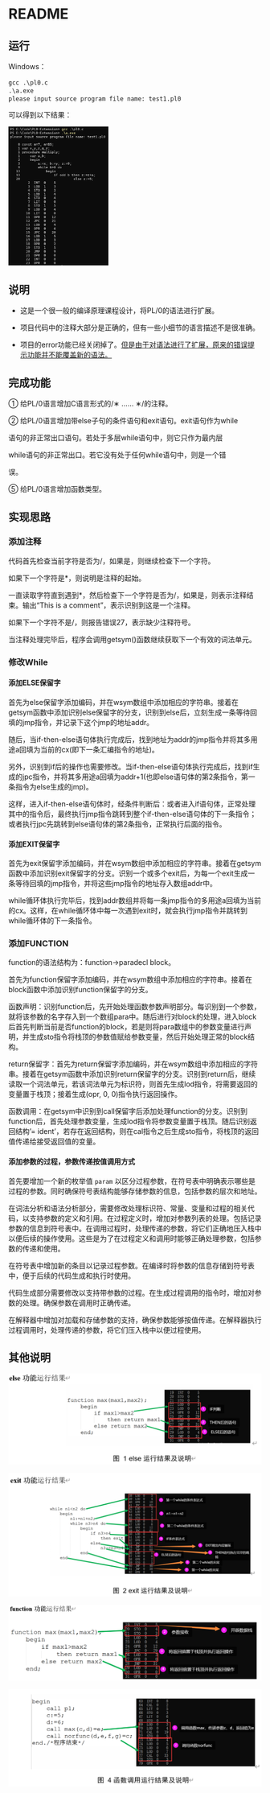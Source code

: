 # README

## 运行

Windows：

```shell
gcc .\pl0.c
.\a.exe
please input source program file name: test1.pl0
```

可以得到以下结果：

<img src="./README.assets/image-20250317223941837.png" alt="image-20250317223941837" style="zoom:33%;" />



## 说明

- 这是一个很一般的编译原理课程设计，将PL/0的语法进行扩展。

- 项目代码中的注释大部分是正确的，但有一些小细节的语言描述不是很准确。

- 项目的error功能已经关闭掉了。<u>但是由于对语法进行了扩展，原来的错误提示功能并不能覆盖新的语法。</u>


## 完成功能

① 给PL/0语言增加C语言形式的/∗ …… ∗/的注释。 

② 给PL/0语言增加带else子句的条件语句和exit语句。exit语句作为while

语句的非正常出口语句。若处于多层while语句中，则它只作为最内层

while语句的非正常出口。若它没有处于任何while语句中，则是一个错

误。 

⑤ 给PL/0语言增加函数类型。

## 实现思路

### 添加注释

代码首先检查当前字符是否为/，如果是，则继续检查下一个字符。

如果下一个字符是*，则说明是注释的起始。

一直读取字符直到遇到*，然后检查下一个字符是否为/，如果是，则表示注释结束。输出“This is a comment”，表示识别到这是一个注释。

如果下一个字符不是/，则报告错误27，表示缺少注释符号。

当注释处理完毕后，程序会调用getsym()函数继续获取下一个有效的词法单元。

### 修改While

#### 添加ELSE保留字

首先为else保留字添加编码，并在wsym数组中添加相应的字符串。接着在getsym函数中添加识别else保留字的分支，识别到else后，立刻生成一条等待回填的jmp指令，并记录下这个jmp的地址addr。

随后，当if-then-else语句体执行完成后，找到地址为addr的jmp指令并将其多用途a回填为当前的cx(即下一条汇编指令的地址)。

另外，识别到if后的操作也需要修改。当if-then-else语句体执行完成后，找到if生成的jpc指令，并将其多用途a回填为addr+1(也即else语句体的第2条指令，第一条指令为else生成的jmp)。

这样，进入if-then-else语句体时，经条件判断后：或者进入if语句体，正常处理其中的指令后，最终执行jmp指令跳转到整个if-then-else语句体的下一条指令；或者执行jpc先跳转到else语句体的第2条指令，正常执行后面的指令。

#### 添加EXIT保留字

首先为exit保留字添加编码，并在wsym数组中添加相应的字符串。接着在getsym函数中添加识别exit保留字的分支。识别一个或多个exit后，为每一个exit生成一条等待回填的jmp指令，并将这些jmp指令的地址存入数组addr中。

while循环体执行完毕后，找到addr数组并将每一条jmp指令的多用途a回填为当前的cx。这样，在while循环体中每一次遇到exit时，就会执行jmp指令并跳转到while循环体的下一条指令。

### 添加FUNCTION

function的语法结构为：function->paradecl block。

首先为function保留字添加编码，并在wsym数组中添加相应的字符串。接着在block函数中添加识别function保留字的分支。

函数声明：识别function后，先开始处理函数参数声明部分。每识别到一个参数，就将该参数的名字存入到一个数组para中。随后进行对block的处理，进入block后首先判断当前是否function的block，若是则将para数组中的参数变量进行声明，并生成sto指令将栈顶的参数值赋给参数变量，然后开始处理正常的block结构。

return保留字：首先为return保留字添加编码，并在wsym数组中添加相应的字符串。接着在getsym函数中添加识别return保留字的分支。识别到return后，继续读取一个词法单元，若该词法单元为标识符，则首先生成lod指令，将需要返回的变量置于栈顶；接着生成(opr, 0, 0)指令执行返回操作。

函数调用：在getsym中识别到call保留字后添加处理function的分支。识别到function后，首先处理参数变量，生成lod指令将参数变量置于栈顶。随后识别返回结构’= ident’，若存在返回结构，则在cal指令之后生成sto指令，将栈顶的返回值传递给接受返回值的变量。

#### 添加参数的过程，参数传递按值调用方式

首先要增加一个新的枚举值 `param` 以区分过程参数，在符号表中明确表示哪些是过程的参数。同时确保符号表结构能够存储参数的信息，包括参数的层次和地址。

在词法分析和语法分析部分，需要修改处理标识符、常量、变量和过程的相关代码，以支持参数的定义和引用。在过程定义时，增加对参数列表的处理。包括记录参数的信息到符号表中。在调用过程时，处理传递的参数，将它们正确地压入栈中以便后续的操作使用。这些是为了在过程定义和调用时能够正确处理参数，包括参数的传递和使用。

在符号表中增加新的条目以记录过程参数。在编译时将参数的信息存储到符号表中，便于后续的代码生成和执行时使用。

代码生成部分需要修改以支持带参数的过程。在生成过程调用的指令时，增加对参数的处理。确保参数在调用时正确传递。

在解释器中增加对加载和存储参数的支持，确保参数能够按值传递。在解释器执行过程调用时，处理传递的参数，将它们压入栈中以便过程使用。

## 其他说明

![image-20250317223304096](./README.assets/image-20250317223304096.png)

![image-20250317223315998](./README.assets/image-20250317223315998.png)

![image-20250317223324550](./README.assets/image-20250317223324550.png)

![image-20250317223331483](./README.assets/image-20250317223331483.png)
